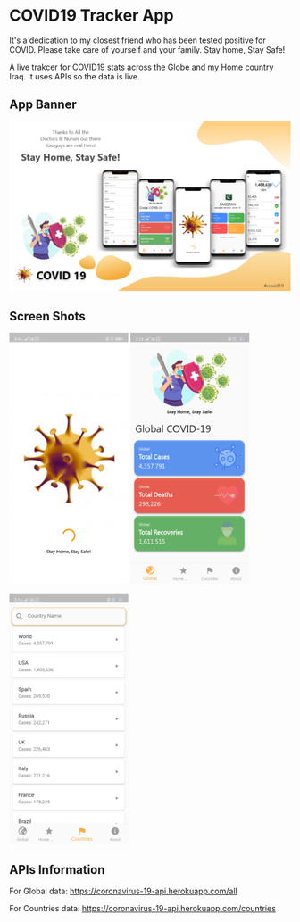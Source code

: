 # COVID19 Tracker App

It's a dedication to my closest friend who has been tested positive for COVID. Please take care of yourself and your family. Stay home, Stay Safe!

A live trakcer for COVID19 stats across the Globe and my Home country Iraq. It uses APIs so the data is live.

## App Banner

<img src = "ScreenShot/covid19.png">

## Screen Shots

<img src = "ScreenShot/splash.jpg" height = 450;> <img src = "ScreenShot/dashboard.jpg" height = 450;>

<img src = "ScreenShot/country.jpg" height = 450;>

## APIs Information
For Global data: https://coronavirus-19-api.herokuapp.com/all

For Countries data: https://coronavirus-19-api.herokuapp.com/countries
